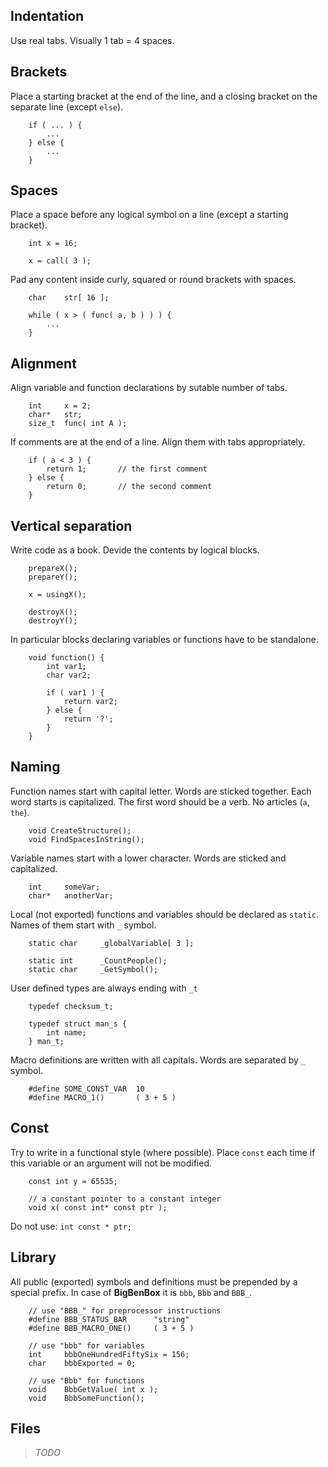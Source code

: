 Indentation
-----------

Use real tabs. Visually 1 tab = 4 spaces.


Brackets
--------

Place a starting bracket at the end of the line,
and a closing bracket on the separate line (except `else`).

		if ( ... ) {
			...
		} else {
			...
		}


Spaces
------

Place a space before any logical symbol on a line (except a starting bracket).

		int x = 16;

		x = call( 3 );

Pad any content inside curly, squared or round brackets with spaces.

		char	str[ 16 ];

		while ( x > ( func( a, b ) ) ) {
			...
		}


Alignment
---------

Align variable and function declarations by sutable number of tabs.

		int		x = 2;
		char*	str;
		size_t	func( int A );

If comments are at the end of a line. Align them with tabs appropriately.

		if ( a < 3 ) {
			return 1;		// the first comment
		} else {
			return 0;		// the second comment
		}

Vertical separation
-------------------

Write code as a book. Devide the contents by logical blocks.

		prepareX();
		prepareY();

		x = usingX();

		destroyX();
		destroyY();

In particular blocks declaring variables or functions have to be standalone.

		void function() {
			int var1;
			char var2;

			if ( var1 ) {
				return var2;
			} else {
				return '?';
			}
		}

Naming
------

Function names start with capital letter.
Words are sticked together. Each word starts is capitalized.
The first word should be a verb.
No articles (`a`, `the`).

		void CreateStructure();
		void FindSpacesInString();

Variable names start with a lower character.
Words are sticked and capitalized.

		int		someVar;
		char*	anotherVar;

Local (not exported) functions and variables should be declared as `static`.
Names of them start with `_` symbol.

		static char		_globalVariable[ 3 ];

		static int		_CountPeople();
		static char		_GetSymbol();

User defined types are always ending with `_t`

		typedef	checksum_t;

		typedef struct man_s {
			int name;
		} man_t;

Macro definitions are written with all capitals.
Words are separated by `_` symbol.

		#define SOME_CONST_VAR	10
		#define MACRO_1()		( 3 + 5 )


Const
-----

Try to write in a functional style (where possible).
Place `const` each time if this variable or an argument will not be modified.

		const int y = 65535;

		// a constant pointer to a constant integer
		void x( const int* const ptr );

Do not use: `int const * ptr;`


Library
-------

All public (exported) symbols and definitions must be prepended by a special prefix.
In case of **BigBenBox** it is `bbb`, `Bbb` and `BBB_`.

		// use "BBB_" for preprocessor instructions
		#define BBB_STATUS_BAR		"string"
		#define BBB_MACRO_ONE()		( 3 + 5 )

		// use "bbb" for variables
		int		bbbOneHundredFiftySix = 156;
		char	bbbExported = 0;

		// use "Bbb" for functions
		void	BbbGetValue( int x );
		void	BbbSomeFunction();


Files
-----

> *TODO*
